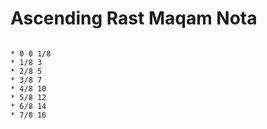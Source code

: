 # Ascending Rast Maqam Nota

```scenario oscilla

* 0 0 1/8
* 1/8 3
* 2/8 5
* 3/8 7
* 4/8 10
* 5/8 12
* 6/8 14
* 7/8 16

```
